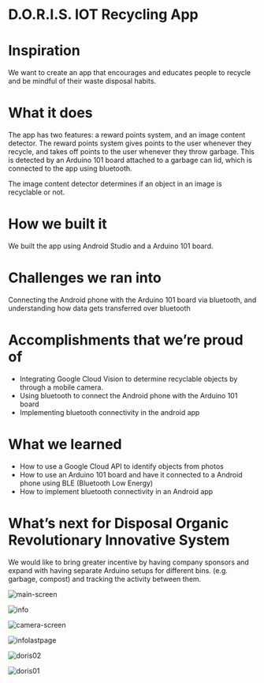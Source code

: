 # D.O.R.I.S. IOT Recycling App

# Inspiration
We want to create an app that encourages and educates people to recycle and be mindful of their waste disposal habits.

# What it does
The app has two features: a reward points system, and an image content detector. The reward points system gives points to the user whenever they recycle, and takes off points to the user whenever they throw garbage. This is detected by an Arduino 101 board attached to a garbage can lid, which is connected to the app using bluetooth.

The image content detector determines if an object in an image is recyclable or not.

# How we built it
We built the app using Android Studio and a Arduino 101 board.

# Challenges we ran into
Connecting the Android phone with the Arduino 101 board via bluetooth, and understanding how data gets transferred over bluetooth


# Accomplishments that we’re proud of
* Integrating Google Cloud Vision to determine recyclable objects by through a mobile camera.
* Using bluetooth to connect the Android phone with the  Arduino 101 board
* Implementing bluetooth connectivity in the android app

# What we learned
* How to use a Google Cloud API to identify objects from photos
* How to use an Arduino 101 board and have it connected to a Android phone using BLE (Bluetooth Low Energy)
* How to implement bluetooth connectivity in an Android app

# What’s next for Disposal Organic Revolutionary Innovative System
We would like to bring greater incentive by having company sponsors and expand with having separate Arduino setups for different bins. (e.g. garbage, compost) and tracking the activity between them.

![main-screen](https://user-images.githubusercontent.com/45868050/54090430-53ce5380-4331-11e9-8666-a87e56b0898f.png)

![info](https://user-images.githubusercontent.com/45868050/54090429-53ce5380-4331-11e9-9072-0eee493449dd.png)

![camera-screen](https://user-images.githubusercontent.com/45868050/54090428-53ce5380-4331-11e9-82ac-a7b2adbb5987.png)

![infolastpage](https://user-images.githubusercontent.com/45868050/54090425-5335bd00-4331-11e9-998f-b05ffd4d9136.png)

![doris02](https://user-images.githubusercontent.com/45868050/54090427-5335bd00-4331-11e9-95d0-81305c5730d0.jpg)

![doris01](https://user-images.githubusercontent.com/45868050/54090426-5335bd00-4331-11e9-82d0-85803af164f9.jpg)
